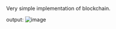 Very simple implementation of blockchain.

output:
![image](https://github.com/user-attachments/assets/05e2e8e8-eb90-4bd0-bf43-f52f5ec86d2c)
